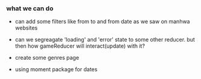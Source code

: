 ### what we can do

- can add some filters like from to and from date as we saw on manhwa websites

- can we segreagate 'loading' and 'error' state to some other reducer. but then how gameReducer will interact(update) with it?

- create some genres page

- using moment package for dates
